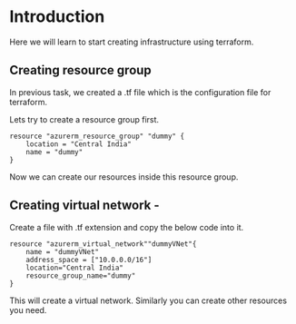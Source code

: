 # Introduction

Here we will learn to start creating infrastructure using terraform.

## Creating resource group

In previous task, we created a .tf file which is the configuration file for terraform. 

Lets try to create a resource group first. 

    resource "azurerm_resource_group" "dummy" {
        location = "Central India"
        name = "dummy"
    }

Now we can create our resources inside this resource group.

## Creating virtual network -

Create a file with .tf extension and copy the below code into it.

    resource "azurerm_virtual_network""dummyVNet"{
        name = "dummyVNet"
        address_space = ["10.0.0.0/16"]
        location="Central India"
        resource_group_name="dummy"
    }

This will create a virtual network. Similarly you can create other resources you need.